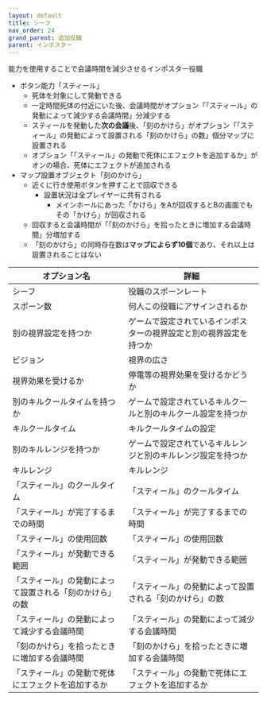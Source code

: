 ```yaml
---
layout: default
title: シーフ
nav_order: 24
grand_parent: 追加役職
parent: インポスター
---
```


能力を使用することで会議時間を減少させるインポスター役職

 - ボタン能力「スティール」
     - 死体を対象にして発動できる
     - 一定時間死体の付近にいた後、会議時間がオプション「「スティール」の発動によって減少する会議時間」分減少する
     - スティールを発動した**次の会議**後、「刻のかけら」がオプション「「スティール」の発動によって設置される「刻のかけら」の数」個分マップに設置される
     - オプション「「スティール」の発動で死体にエフェクトを追加するか」がオンの場合、死体にエフェクトが追加される
 - マップ設置オブジェクト「刻のかけら」
     - 近くに行き使用ボタンを押すことで回収できる
         - 設置状況は全プレイヤーに共有される
            - メインホールにあった「かけら」をAが回収するとBの画面でもその「かけら」が回収される
     - 回収すると会議時間が「「刻のかけら」を拾ったときに増加する会議時間」分増加する
     - 「刻のかけら」の同時存在数は**マップによらず10個**であり、それ以上は設置されることはない


|  オプション名 |  詳細  |
| ---- | ---- |
|  シーフ  | 役職のスポーンレート |
|  スポーン数  | 何人この役職にアサインされるか |
|  別の視界設定を持つか  |  ゲームで設定されているインポスターの視界設定と別の視界設定を持つか  |
|  ビジョン  |  視界の広さ  |
|  視界効果を受けるか  |  停電等の視界効果を受けるかどうか  |
|  別のキルクールタイムを持つか  | ゲームで設定されているキルクールと別のキルクール設定を持つか |
|  キルクールタイム  |  キルクールタイムの設定  |
|  別のキルレンジを持つか  |  ゲームで設定されているキルレンジと別のキルレンジ設定を持つか  |
|  キルレンジ  |  キルレンジ  |
|  「スティール」のクールタイム  |  「スティール」のクールタイム  |
|  「スティール」が完了するまでの時間  |  「スティール」が完了するまでの時間  |
|  「スティール」の使用回数  |  「スティール」の使用回数  |
|  「スティール」が発動できる範囲  |  「スティール」が発動できる範囲  |
|  「スティール」の発動によって設置される「刻のかけら」の数  |  「スティール」の発動によって設置される「刻のかけら」の数  |
|  「スティール」の発動によって減少する会議時間  |  「スティール」の発動によって減少する会議時間  |
|  「刻のかけら」を拾ったときに増加する会議時間  |  「刻のかけら」を拾ったときに増加する会議時間  |
|  「スティール」の発動で死体にエフェクトを追加するか  |  「スティール」の発動で死体にエフェクトを追加するか  |